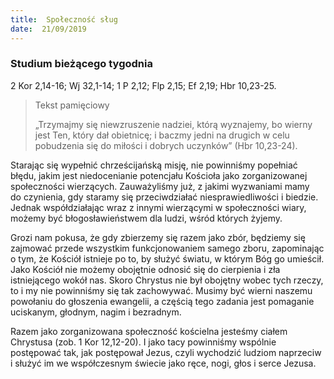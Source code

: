```yaml
---
title:  Społeczność sług
date:  21/09/2019
---
```


### Studium bieżącego tygodnia
2 Kor 2,14-16; Wj 32,1-14; 1 P 2,12; Flp 2,15; Ef 2,19; Hbr 10,23-25.

> <p>Tekst pamięciowy</p>
> „Trzymajmy się niewzruszenie nadziei, którą wyznajemy, bo wierny jest Ten, który dał obietnicę; i baczmy jedni na drugich w celu pobudzenia się do miłości i dobrych uczynków” (Hbr 10,23-24).

Starając się wypełnić chrześcijańską misję, nie powinniśmy popełniać błędu, jakim jest niedocenianie potencjału Kościoła jako zorganizowanej społeczności wierzących. Zauważyliśmy już, z jakimi wyzwaniami mamy do czynienia, gdy staramy się przeciwdziałać niesprawiedliwości i biedzie. Jednak współdziałając wraz z innymi wierzącymi w społeczności wiary, możemy być błogosławieństwem dla ludzi, wśród których żyjemy.

Grozi nam pokusa, że gdy zbierzemy się razem jako zbór, będziemy się zajmować przede wszystkim funkcjonowaniem samego zboru, zapominając o tym, że Kościół istnieje po to, by służyć światu, w którym Bóg go umieścił. Jako Kościół nie możemy obojętnie odnosić się do cierpienia i zła istniejącego wokół nas. Skoro Chrystus nie był obojętny wobec tych rzeczy, to i my nie powinniśmy się tak zachowywać. Musimy być wierni naszemu powołaniu do głoszenia ewangelii, a częścią tego zadania jest pomaganie uciskanym, głodnym, nagim i bezradnym.

Razem jako zorganizowana społeczność kościelna jesteśmy ciałem Chrystusa (zob. 1 Kor 12,12-20). I jako tacy powinniśmy wspólnie postępować tak, jak postępował Jezus, czyli wychodzić ludziom naprzeciw i służyć im we współczesnym świecie jako ręce, nogi, głos i serce Jezusa.